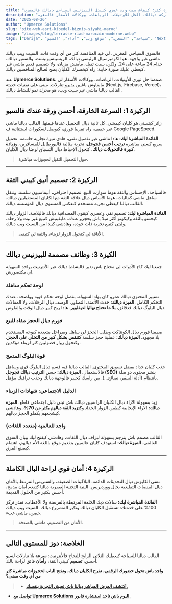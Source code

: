 ```yaml
---
title: "حجوزات مباشرة كثر: كيفاش سيت ويب عصري كيبدل البيزنيس السياحي ديالك فالمغرب"
description: "اكتشف كيفاش السرعة، الأمان، وتصميم استثنائي يقدرو يزيدو من حجوزاتك المباشرة ويقويو الماركة ديالك. الحل للأوتيلات، الرياضات، ووكالات الأسفار فالمغرب."
date: "2025-08-26"
author: "Upmerce Solutions"
slug: "site-web-asri-kibedel-biznis-siyahi-maroc"
image: "/images/blog/terrasse-riad-marocain-moderne.webp"
tags: ["Darija", "سياحة", "المغرب", "موقع ويب", "أداء", "السيو", "Next.js"]
---
```


فالسوق السياحي المغربي، لي فيه المنافسة كثر من أي وقت فات، السيت ويب ديالك ماشي غير واجهة. هو الكوميرسيال الرئيسي ديالك، الريسيبسيونيست، والسفير ديالك، خدام 24 ساعة على 24. ولكن، سيت ثقيل، مأمنش مزيان، ولا بتصميم قديم ماشي غير كيعطي عليك صورة خايبة: راه كيخسرك الكليان بصح لصالح المنافسين ديالك.

عند **Upmerce Solutions**، صممنا حل ثوري للأوتيلات، الرياضات، ووكالات الأسفار لي مابقاوش باغيين يديرو تنازلات. مبني على تقنيات حديثة (Next.js, Firebase, Vercel)، القالب ديالنا ماشي غير سيت ويب، هو محرك نمو للنشاط ديالك.



---

## **الركيزة 1: السرعة الخارقة، أحسن ورقة عندك فالسيو**

زائر كيتسنى هو كليان كيمشي. كل ثانية ديال التحميل عندها قيمتها. القالب ديالنا ماشي غير خفيف، راه تقريبا فوري، كيوصل لسكورات استثنائية ف Google PageSpeed.

**الفائدة المباشرة ليك:**
هادا ماشي غير تفصيل تقني، هادي ميزة تجارية حاسمة. تحميل سريع كيعني مباشرة **ترتيب أحسن فجوجل**، تجربة مثالية فالبورطابل للمسافرين، و**زيادة كبيرة فالتحويلات ديالك**. كتحول الإحباط ديال التسياق لرضا ديال الكليان.

> **حول التحميل الثقيل لحجوزات مباشرة.**

---

## **الركيزة 2: تصميم أنيق كيبني الثقة**

فالسياحة، الإحساس والثقة هوما سوارت البيع. تصميم احترافي، أنيماسيون سلسة، وتنقل ساهل ماشي كماليات، هوما الأساس ديال علاقة الثقة مع الكليان المستقبليين ديالك. القالب ديالنا كيعطي تجربة مستخدم كتعكس المستوى ديال المؤسسة ديالك.

**الفائدة المباشرة ليك:**
تصميم نقي وعصري كيقوي المصداقية ديالك فالبلاصة. الزوار ديالك كيحسو بالثقة وكيكونو أكثر ميلا باش يحجزو عندك. مابقيتيش كتبيع غير بيت ولا رحلة، وليتي كتبيع تجربة ذات جودة، وهادشي كيبدا من السيت ويب ديالك.

> **الأناقة لي كتحول الزوار لزبناء، والثقة لي كتبقى.**

---

## **الكيزة 3: وظائف مصممة للبيزنيس ديالك**

جمعنا ليك كاع الأدوات لي محتاج باش تدبر فالنشاط ديالك عبر الأنترنيت بواحد السهولة لي مكتصورش.

### **لوحة تحكم ساهلة**
تسيير المحتوى ديالك عمرو كان بهاد السهولة. بفضل لوحة تحكم قوية وواضحة، عندك التحكم الكامل.
**الميزة ديالك:** حدث الأثمنة، التصاور، الوصف ديال الرحلات، ولا المقالات ديال البلوگ ديالك فدقائق، **بلا ما تحتاج نهائيا لديفلوبر**. هادا ربح كبير ديال الوقت والفلوس.

### **فورم ديال الحجز مقاد للبيع**
صممنا فورم ديال الكونتاكت وطلب الحجز لي ساهل وبمراحل متعددة كيوجه المستخدم بلا مجهود.
**الميزة ديالك:** عملية حجز سلسة **كتنقص بشكل كبير من التخلي على الحجز**، وكتحول زوار فضوليين كثر لزبناء مؤكدين.

### **قوة البلوگ المدمج**
جذب كليان جداد بفضل تسويق المحتوى. القالب ديالنا فيه قسم ديال البلوگ قوي وساهل فالاستعمال.
**الميزة ديالك:** حسن **الترتيب ديالك فجوجل (SEO)** بنشر محتوى ذو صلة بانتظام (أدلة السفر، نصائح...). بين راسك كخبير فالوجهة ديالك وجذب ترافيك مؤهل.

### **الدليل الاجتماعي: شهادات الزبناء**
زيد بسهولة الآراء ديال الكليان الراضيين ديالك باش تبني دليل اجتماعي قاطع.
**الميزة ديالك:** الآراء الإيجابية كطمن الزوار الجداد و**كتزيد الثقة ديالهم بكثر من 70%**، وهادشي كيشجعهم يكملو الحجز ديالهم.

### **واجد للعالمية (متعدد اللغات)**
القالب مصمم باش يترجم بسهولة لبزاف ديال اللغات، وهادشي كيفتح ليك بيبان السوق العالمي.
**الميزة ديالك:** استهدف كليان عالميين بتقديم موقع باللغة الأم ديالهم، اهتمام كيصنع الفرق.

---

## **الركيزة 4: أمان قوي لراحة البال الكاملة**

نسى الكابوس ديال التحديثات الدائمة، البلاگينات الضعيفة، والستريس المرتبط بالأمان ديال المنصات التقليدية بحال ووردبريس. البنية التحتية العصرية ديالنا كتقدم أمان مدمج، أحسن بكثير من الحلول القديمة.

**الفائدة المباشرة ليك:**
سالات ديك الخلعة المرتبطة بالقرصنة ولا الأعطاب. تقدر تركز 100% على خدمتك: تستقبل الكليان ديالك وتكبر المشروع ديالك. السيت ويب ديالك حصن، ماشي عبء.

> **الأمان من التصميم، ماشي بالصدفة.**

---

## **الخلاصة: دوز للمستوى التالي**

القالب ديالنا للسياحة كيعطيك الثلاثي الرابح للنجاح فالأنترنيت: **سرعة** بلا تنازلات لسيو أحسن، **تصميم** كيبني الثقة، و**أمان** فائق لراحة بالك.

**واجد باش تحول حضورك الرقمي، تفرح الكليان ديالك، وتفتح الباب لحجوزات مباشرة كثر من أي وقت مضى؟**

> * [**اكتشف العرض المباشر ديالنا باش تعيش التجربة بنفسك.**](https://tourism-agency-snowy.vercel.app)

 * [**تواصل مع Upmerce Solutions اليوم باش تاخد استشارة فابور.**](https://www.upmerce.com/ar#contact)